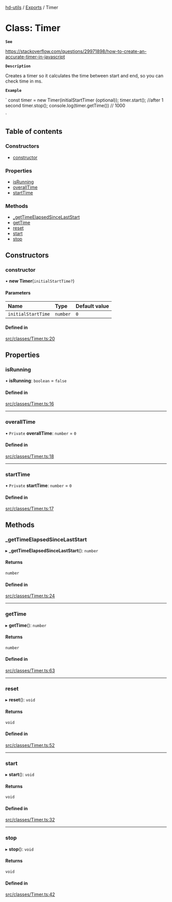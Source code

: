 [hd-utils](../README.md) / [Exports](../modules.md) / Timer

# Class: Timer

**`See`**

https://stackoverflow.com/questions/29971898/how-to-create-an-accurate-timer-in-javascript

**`Description`**

Creates a timer so it calculates the time between start and end, so you can
check time in ms.

**`Example`**

`
const timer = new Timer(initialStartTimer (optional));
timer.start();
//after 1 second
timer.stop();
console.log(timer.getTime()) // 1000

`

## Table of contents

### Constructors

- [constructor](Timer.md#constructor)

### Properties

- [isRunning](Timer.md#isrunning)
- [overallTime](Timer.md#overalltime)
- [startTime](Timer.md#starttime)

### Methods

- [\_getTimeElapsedSinceLastStart](Timer.md#_gettimeelapsedsincelaststart)
- [getTime](Timer.md#gettime)
- [reset](Timer.md#reset)
- [start](Timer.md#start)
- [stop](Timer.md#stop)

## Constructors

### constructor

• **new Timer**(`initialStartTime?`)

#### Parameters

| Name | Type | Default value |
| :------ | :------ | :------ |
| `initialStartTime` | `number` | `0` |

#### Defined in

[src/classes/Timer.ts:20](https://github.com/AhmadHddad/h-utils/blob/47f3331/src/classes/Timer.ts#L20)

## Properties

### isRunning

• **isRunning**: `boolean` = `false`

#### Defined in

[src/classes/Timer.ts:16](https://github.com/AhmadHddad/h-utils/blob/47f3331/src/classes/Timer.ts#L16)

___

### overallTime

• `Private` **overallTime**: `number` = `0`

#### Defined in

[src/classes/Timer.ts:18](https://github.com/AhmadHddad/h-utils/blob/47f3331/src/classes/Timer.ts#L18)

___

### startTime

• `Private` **startTime**: `number` = `0`

#### Defined in

[src/classes/Timer.ts:17](https://github.com/AhmadHddad/h-utils/blob/47f3331/src/classes/Timer.ts#L17)

## Methods

### \_getTimeElapsedSinceLastStart

▸ **_getTimeElapsedSinceLastStart**(): `number`

#### Returns

`number`

#### Defined in

[src/classes/Timer.ts:24](https://github.com/AhmadHddad/h-utils/blob/47f3331/src/classes/Timer.ts#L24)

___

### getTime

▸ **getTime**(): `number`

#### Returns

`number`

#### Defined in

[src/classes/Timer.ts:63](https://github.com/AhmadHddad/h-utils/blob/47f3331/src/classes/Timer.ts#L63)

___

### reset

▸ **reset**(): `void`

#### Returns

`void`

#### Defined in

[src/classes/Timer.ts:52](https://github.com/AhmadHddad/h-utils/blob/47f3331/src/classes/Timer.ts#L52)

___

### start

▸ **start**(): `void`

#### Returns

`void`

#### Defined in

[src/classes/Timer.ts:32](https://github.com/AhmadHddad/h-utils/blob/47f3331/src/classes/Timer.ts#L32)

___

### stop

▸ **stop**(): `void`

#### Returns

`void`

#### Defined in

[src/classes/Timer.ts:42](https://github.com/AhmadHddad/h-utils/blob/47f3331/src/classes/Timer.ts#L42)
